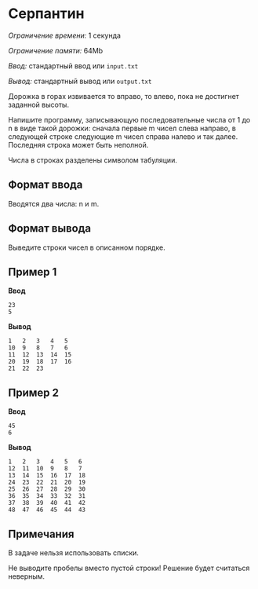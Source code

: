 # Серпантин

*Ограничение времени:* 1 секунда

*Ограничение памяти:* 64Mb

*Ввод:* стандартный ввод или `input.txt`

*Вывод:* стандартный вывод или `output.txt`

Дорожка в горах извивается то вправо, то влево, пока не достигнет заданной высоты.

Напишите программу, записывающую последовательные числа от 1 до n в виде такой дорожки: сначала первые m чисел слева направо, в следующей строке следующие m чисел справа налево и так далее. Последняя строка может быть неполной.

Числа в строках разделены символом табуляции.

## Формат ввода

Вводятся два числа: n и m.

## Формат вывода

Выведите строки чисел в описанном порядке.

## Пример 1

**Ввод**
```
23
5
```

**Вывод**
```
1	2	3	4	5
10	9	8	7	6
11	12	13	14	15
20	19	18	17	16
21	22	23		
```

## Пример 2

**Ввод**
```
45
6
```

**Вывод**
```
1	2	3	4	5	6
12	11	10	9	8	7
13	14	15	16	17	18
24	23	22	21	20	19
25	26	27	28	29	30
36	35	34	33	32	31
37	38	39	40	41	42
48	47	46	45	44	43
```

## Примечания

В задаче нельзя использовать списки.

Не выводите пробелы вместо пустой строки! Решение будет считаться неверным.